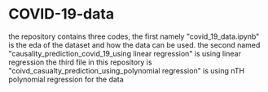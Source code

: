 # COVID-19-data
the repository contains three codes, the first namely "covid_19_data.ipynb" is the eda of the dataset and how the data can be used.
the second named "causality_prediction_covid_19_using linear regression" is using linear regression
the third file in this repository is "coivd_casualty_prediction_using_polynomial regression" is using nTH polynomial regression for the data
